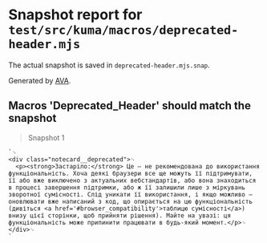# Snapshot report for `test/src/kuma/macros/deprecated-header.mjs`

The actual snapshot is saved in `deprecated-header.mjs.snap`.

Generated by [AVA](https://avajs.dev).

## Macros 'Deprecated_Header' should match the snapshot

> Snapshot 1

    `␊
    <div class="notecard__deprecated">␊
      <p><strong>Застаріло:</strong> Це — не рекомендована до використання функціональність. Хоча деякі браузери все ще можуть її підтримувати, її або вже виключено з актуальних вебстандартів, або вона знаходиться в процесі завершення підтримки, або ж її залишили лише з міркувань зворотної сумісності. Слід уникати її використання, і якщо можливо — оновлювати вже написаний з код, що опирається на цю функціональність (дивіться <a href='#browser_compatibility'>таблицю сумісності</a>) внизу цієї сторінки, щоб прийняти рішення). Майте на увазі: ця функціональність може припинити працювати в будь-який момент.</p>␊
    </div>␊
    `
